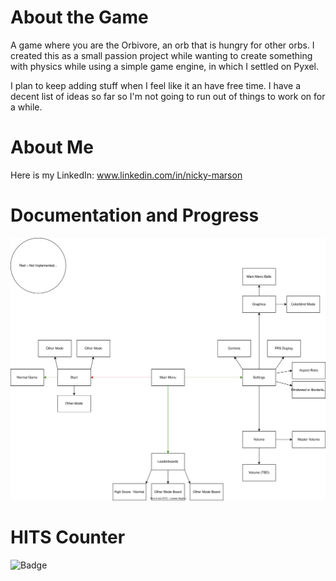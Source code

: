 # About the Game
A game where you are the Orbivore, an orb that is hungry for other orbs. I created this as a small passion project while wanting to create something with physics while using a simple game engine, in which I settled on Pyxel.  
  
I plan to keep adding stuff when I feel like it an have free time. I have a decent list of ideas so far so I'm not going to run out of things to work on for a while.

# About Me
Here is my LinkedIn: www.linkedin.com/in/nicky-marson

# Documentation and Progress
![](notes_and_documentation/drawing_file.drawio.svg)

# HITS Counter
![Badge](https://hitscounter.dev/api/hit?url=https%3A%2F%2Fgithub.com%2FNickyMarson%2FOrbivore&label=Visitors&icon=github&color=%23198754)
